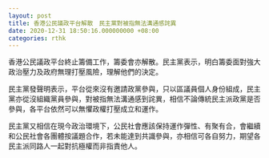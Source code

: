 ```yaml
---
layout: post
title: 香港公民議政平台解散　民主黨對被指無法溝通感詫異
date: 2020-12-31 18:50:16.000000000 +08:00
categories: rthk
---
```


香港公民議政平台終止籌備工作，籌委會亦解散。民主黨表示，明白籌委面對強大政治壓力及政府無理打壓風險，理解他們的決定。

民主黨發聲明表示，平台從來沒有邀請政黨參與，只以區議員個人身份組成，民主黨亦從沒組織黨員參與，對被指無法溝通感到詫異，相信不論傳統民主派政黨是否參與，各平台依然可以無懼政權打壓成立和運作。

民主黨又相信在現今政治環境下，公民社會應該保持運作彈性、有聚有合，會繼續和公民社會各團體按議題合作，若未能達到共識參與，亦相信可各自努力，期望各民主派同路人一起對抗極權而非指責他人。
